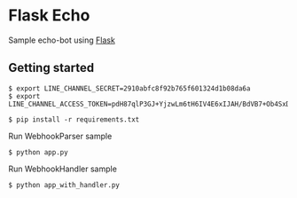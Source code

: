 # Flask Echo

Sample echo-bot using [Flask](http://flask.pocoo.org/)

## Getting started

```
$ export LINE_CHANNEL_SECRET=2910abfc8f92b765f601324d1b08da6a
$ export LINE_CHANNEL_ACCESS_TOKEN=pdH87qlP3GJ+YjzwLm6tH6IV4E6xIJAH/BdVB7+Ob4SxDjisSl1kErwNeIWMFsBSLRDp/H5vaLGXboanLBBZW70FOGB/Lc86G3rDgB90tHsUl2rjUFtCR/lPJQoTWpLG/Y0hFalt/7cbURq4aq5SrAdB04t89/1O/w1cDnyilFU=

$ pip install -r requirements.txt
```

Run WebhookParser sample

```
$ python app.py
```

Run WebhookHandler sample

```
$ python app_with_handler.py
```
